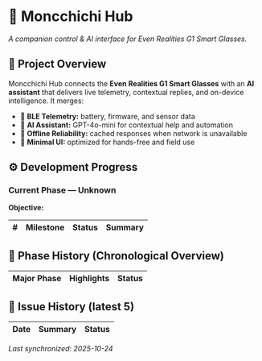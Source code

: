 # 🧠 Moncchichi Hub
*A companion control & AI interface for Even Realities G1 Smart Glasses.*

## 📍 Project Overview
Moncchichi Hub connects the **Even Realities G1 Smart Glasses** with an **AI assistant** that delivers live telemetry, contextual replies, and on-device intelligence.
It merges:
- 🔗 **BLE Telemetry:** battery, firmware, and sensor data
- 💬 **AI Assistant:** GPT-4o-mini for contextual help and automation
- 🧱 **Offline Reliability:** cached responses when network is unavailable
- 🧩 **Minimal UI:** optimized for hands-free and field use

## ⚙️ Development Progress
### Current Phase — Unknown
**Objective:** 

| # | Milestone | Status | Summary |
|---|------------|--------|---------|

## 🧩 Phase History (Chronological Overview)
| Major Phase | Highlights | Status |
|--------------|-------------|---------|

## 🧾 Issue History (latest 5)
| Date | Summary | Status |
|------|----------|---------|

_Last synchronized: 2025-10-24_